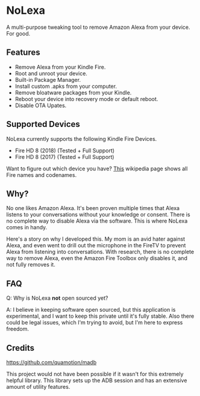# NoLexa
A multi-purpose tweaking tool to remove Amazon Alexa from your device. For good.


## Features
- Remove Alexa from your Kindle Fire.
- Root and unroot your device.
- Built-in Package Manager.
- Install custom .apks from your computer.
- Remove bloatware packages from your Kindle.
- Reboot your device into recovery mode or default reboot.
- Disable OTA Upates.
 
 ## Supported Devices
NoLexa currently supports the following Kindle Fire Devices.

- Fire HD 8 (2018) (Tested + Full Support)
- Fire HD 8 (2017) (Tested + Full Support)

Want to figure out which device you have? [This](https://en.wikipedia.org/wiki/Fire_HD) wikipedia page shows all Fire names and codenames.


## Why?
No one likes Amazon Alexa. It's been proven multiple times that Alexa listens to your conversations without your knowledge or consent. There is no complete way to disable Alexa via the software. This is where NoLexa comes in handy.

Here's a story on why I developed this. My mom is an avid hater against Alexa, and even went to drill out the microphone in the FireTV to prevent Alexa from listening into conversations. With research, there is no complete way to remove Alexa, even the Amazon Fire Toolbox only disables it, and not fully removes it.

## FAQ

Q: Why is NoLexa **not** open sourced yet?

A: I believe in keeping software open sourced, but this application is experimental, and I want to keep this private until it's fully stable. Also there could be legal issues, which I'm trying to avoid, but I'm here to express freedom.

## Credits
https://github.com/quamotion/madb

This project would not have been possible if it wasn't for this extremely helpful library. This library sets up the ADB session and has an extensive amount of utility features.

